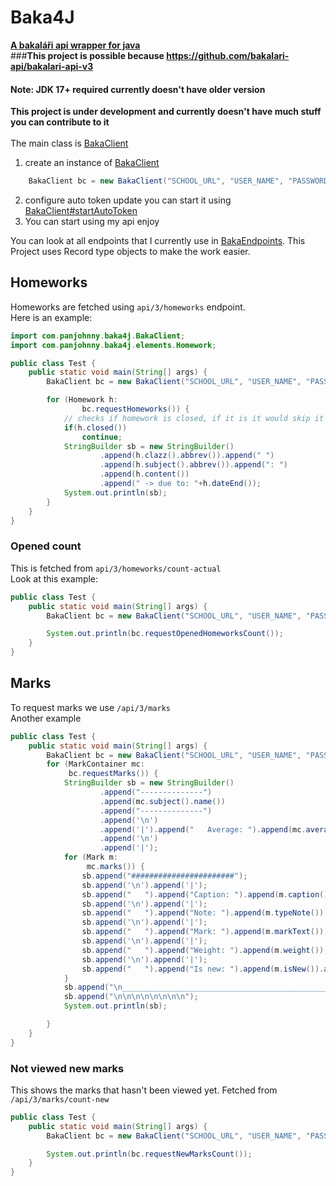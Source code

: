 # Baka4J
<u>**A bakaláři api wrapper for java <br>**</u>
###**This project is possible because https://github.com/bakalari-api/bakalari-api-v3**
#### Note: JDK 17+ required currently doesn't have older version
**This project is under development and currently doesn't have much stuff you can contribute to it** <br><br>
The main class is [BakaClient](src/main/java/com/panjohnny/baka4j/BakaClient.java)
1) create an instance of [BakaClient](src/main/java/com/panjohnny/baka4j/BakaClient.java)
```java
    BakaClient bc = new BakaClient("SCHOOL_URL", "USER_NAME", "PASSWORD");
```
2) configure auto token update you can start it using [BakaClient#startAutoToken](src/main/java/com/panjohnny/baka4j/BakaClient.java#L56)
3) You can start using my api enjoy

You can look at all endpoints that I currently use in [BakaEndpoints](src/main/java/com/panjohnny/baka4j/BakaEndpoints.java). This Project uses Record type objects to make the work easier.
## Homeworks
Homeworks are fetched using `api/3/homeworks` endpoint. <br>
Here is an example:
```java
import com.panjohnny.baka4j.BakaClient;
import com.panjohnny.baka4j.elements.Homework;

public class Test {
    public static void main(String[] args) {
        BakaClient bc = new BakaClient("SCHOOL_URL", "USER_NAME", "PASSWORD");

        for (Homework h:
                bc.requestHomeworks()) {
            // checks if homework is closed, if it is it would skip it
            if(h.closed())
                continue;
            StringBuilder sb = new StringBuilder()
                    .append(h.clazz().abbrev()).append(" ")
                    .append(h.subject().abbrev()).append(": ")
                    .append(h.content())
                    .append(" -> due to: "+h.dateEnd());
            System.out.println(sb);
        }
    }
}
```
### Opened count
This is fetched from `api/3/homeworks/count-actual` <br>
Look at this example:
```java
public class Test {
    public static void main(String[] args) {
        BakaClient bc = new BakaClient("SCHOOL_URL", "USER_NAME", "PASSWORD");

        System.out.println(bc.requestOpenedHomeworksCount());
    }
}
```

## Marks
To request marks we use `/api/3/marks` <br>
Another example
```java
public class Test {
    public static void main(String[] args) {
        BakaClient bc = new BakaClient("SCHOOL_URL", "USER_NAME", "PASSWORD");
        for (MarkContainer mc:
             bc.requestMarks()) {
            StringBuilder sb = new StringBuilder()
                    .append("--------------")
                    .append(mc.subject().name())
                    .append("--------------")
                    .append('\n')
                    .append('|').append("   Average: ").append(mc.averageText())
                    .append('\n')
                    .append('|');
            for (Mark m:
                 mc.marks()) {
                sb.append("#######################");
                sb.append('\n').append('|');
                sb.append("   ").append("Caption: ").append(m.caption());
                sb.append('\n').append('|');
                sb.append("   ").append("Note: ").append(m.typeNote());
                sb.append('\n').append('|');
                sb.append("   ").append("Mark: ").append(m.markText());
                sb.append('\n').append('|');
                sb.append("   ").append("Weight: ").append(m.weight());
                sb.append('\n').append('|');
                sb.append("   ").append("Is new: ").append(m.isNew()).append('\n');
            }
            sb.append("\n______________________________________________");
            sb.append("\n\n\n\n\n\n\n\n");
            System.out.println(sb);

        }
    }
}
```

### Not viewed new marks
This shows the marks that hasn't been viewed yet. Fetched from `/api/3/marks/count-new`
```java
public class Test {
    public static void main(String[] args) {
        BakaClient bc = new BakaClient("SCHOOL_URL", "USER_NAME", "PASSWORD");

        System.out.println(bc.requestNewMarksCount());
    }
}
```